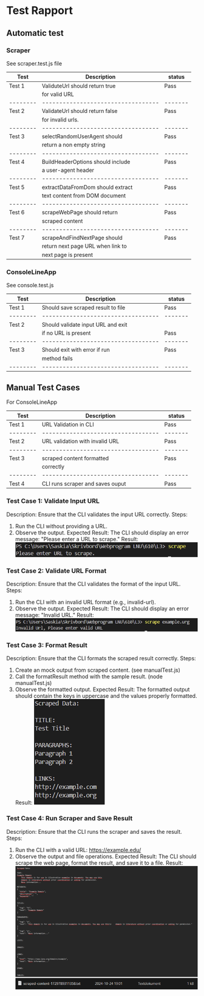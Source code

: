 # Test Rapport

## Automatic test

### Scraper 
See scraper.test.js file

| Test   | Description                      |status |
|--------|----------------------------------|-------|
| Test 1 | ValiduteUrl should return true   | Pass  |
|        | for valid URL                    |       |
|--------|----------------------------------|-------|
| Test 2 | ValidateUrl should return false  | Pass  |
|        | for invalid urls.                |       |
|--------|----------------------------------|-------|
| Test 3 | selectRandomUserAgent should     | Pass  |
|        | return a non empty string        |       |
|--------|----------------------------------|-------|
| Test 4 | BuildHeaderOptions should include|Pass   |
|        | a user-agent header              |       |
|--------|----------------------------------|-------|
| Test 5 | extractDataFromDom should extract| Pass  |
|        | text content from DOM document   |       |
|--------|----------------------------------|-------|
| Test 6 | scrapeWebPage should return      | Pass  |
|        | scraped content                  |       |
|--------|----------------------------------|-------|
| Test 7 | scrapeAndFindNextPage should     | Pass  |
|        | return next page URL when link to|       |
|        | next page is present             |       |


### ConsoleLineApp
See console.test.js

| Test   | Description                      | status|
|--------|----------------------------------|-------|
| Test 1 |Should save scraped result to file| Pass  |
|--------|----------------------------------|-------|
| Test 2 |Should validate input URL and exit|       |
|        |if no URL is present              | Pass  |
|--------|----------------------------------|-------|
| Test 3 | Should exit with error if run    | Pass  |
|        | method fails                     |       |
|--------|----------------------------------|-------|

## Manual Test Cases
For ConsoleLineApp

| Test   | Description                      | status|
|--------|----------------------------------|-------|
| Test 1 | URL Validation in CLI            | Pass  |
|--------|----------------------------------|-------|
| Test 2 | URL validation with invalid URL  | Pass  |
|--------|----------------------------------|-------|
| Test 3 | scraped content formatted        | Pass  |
|        | correctly                        |       |
|--------|----------------------------------|-------|
| Test 4 | CLI runs scraper and saves ouput | Pass  |

### Test Case 1: Validate Input URL
Description: Ensure that the CLI validates the input URL correctly.
Steps:
1. Run the CLI without providing a URL.
2. Observe the output.
Expected Result: The CLI should display an error message: "Please enter a URL to scrape."
Result:
![Test](./img/test1.png)

### Test Case 2: Validate URL Format
Description: Ensure that the CLI validates the format of the input URL.
Steps:
1. Run the CLI with an invalid URL format (e.g., invalid-url).
1. Observe the output.
Expected Result: The CLI should display an error message: "Invalid URL."
Result:
![Test](./img/test2.png)

### Test Case 3: Format Result
Description: Ensure that the CLI formats the scraped result correctly.
Steps:
1. Create an mock output from scraped content. (see manualTest.js)
2. Call the formatResult method with the sample result. (node manualTest.js)
3. Observe the formatted output.
Expected Result: The formatted output should contain the keys in uppercase and the values properly formatted.
Result:
![Test](/img/test3.png)

### Test Case 4: Run Scraper and Save Result
Description: Ensure that the CLI runs the scraper and saves the result.
Steps:
1. Run the CLI with a valid URL: https://example.edu/
2. Observe the output and file operations.
Expected Result: The CLI should scrape the web page, format the result, and save it to a file.
Result:
![Test](./img/test4.png)
![Test](./img/test5.png)